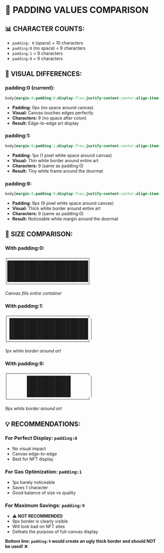 # 🎯 PADDING VALUES COMPARISON

## 📊 CHARACTER COUNTS:
- `padding: 0` (space) = 10 characters
- `padding:0` (no space) = 9 characters  
- `padding:1` = 9 characters
- `padding:9` = 9 characters

## 🎨 VISUAL DIFFERENCES:

### **padding:0 (current):**
```css
body{margin:0;padding:0;display:flex;justify-content:center;align-items:center}
```
- **Padding:** 0px (no space around canvas)
- **Visual:** Canvas touches edges perfectly
- **Characters:** 9 (no space after colon)
- **Result:** Edge-to-edge art display

### **padding:1:**
```css
body{margin:0;padding:1;display:flex;justify-content:center;align-items:center}  
```
- **Padding:** 1px (1 pixel white space around canvas)
- **Visual:** Thin white border around entire art
- **Characters:** 9 (same as padding:0)
- **Result:** Tiny white frame around the doormat

### **padding:9:**
```css
body{margin:0;padding:9;display:flex;justify-content:center;align-items:center}
```
- **Padding:** 9px (9 pixel white space around canvas)
- **Visual:** Thick white border around entire art
- **Characters:** 9 (same as padding:0)
- **Result:** Noticeable white margin around the doormat

## 📏 SIZE COMPARISON:

### **With padding:0:**
```
┌─────────────────────────────────────┐
│█████████████████████████████████████│
│█████████████████████████████████████│
│█████████████████████████████████████│
│█████████████████████████████████████│
│█████████████████████████████████████│
└─────────────────────────────────────┘
```
*Canvas fills entire container*

### **With padding:1:**
```
┌─────────────────────────────────────┐
│ ████████████████████████████████████ │
│ ████████████████████████████████████ │
│ ████████████████████████████████████ │
│ ████████████████████████████████████ │
│ ████████████████████████████████████ │
└─────────────────────────────────────┘
```
*1px white border around art*

### **With padding:9:**
```
┌─────────────────────────────────────┐
│         ████████████████████         │
│         ████████████████████         │
│         ████████████████████         │
│         ████████████████████         │
│         ████████████████████         │
└─────────────────────────────────────┘
```
*9px white border around art*

## 💡 RECOMMENDATIONS:

### **For Perfect Display:** `padding:0`
- No visual impact
- Canvas edge-to-edge
- Best for NFT display

### **For Gas Optimization:** `padding:1` 
- 1px barely noticeable
- Saves 1 character
- Good balance of size vs quality

### **For Maximum Savings:** `padding:9`
- ⚠️ **NOT RECOMMENDED**
- 9px border is clearly visible
- Will look bad on NFT sites
- Defeats the purpose of full-canvas display

**Bottom line: `padding:9` would create an ugly thick border and should NOT be used!** ❌
